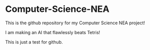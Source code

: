 # Computer-Science-NEA

This is the github repository for my Computer Science NEA project!

I am making an AI that flawlessly beats Tetris!

This is just a test for github.
